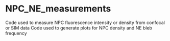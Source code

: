 # NPC_NE_measurements
Code used to measure NPC fluorescence intensity or density from confocal or SIM data
Code used to generate plots for NPC density and NE bleb frequency
